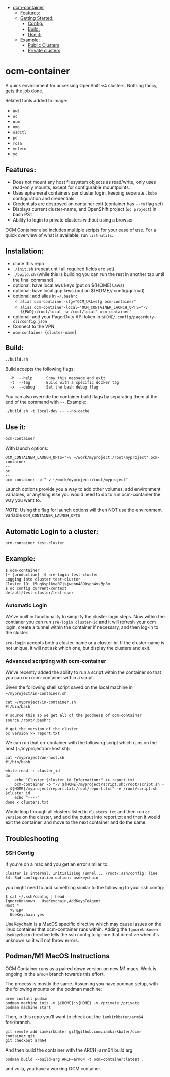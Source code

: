 - [ocm-container](#ocm-container)
  - [Features:](#features)
  - [Getting Started:](#getting-started)
    - [Config:](#config)
    - [Build:](#build)
    - [Use it:](#use-it)
  - [Example:](#example)
    - [Public Clusters](#public-clusters)
    - [Private clusters](#private-clusters)

# ocm-container

A quick environment for accessing OpenShift v4 clusters. Nothing fancy, gets the job done.

Related tools added to image:
* `aws`
* `oc`
* `ocm`
* `omg` 
* `osdctl`
* `pd`
* `rosa`
* `velero`
* `yq`

## Features:
* Does not mount any host filesystem objects as read/write, only uses read-only mounts, except for configurable mountpoints.
* Uses ephemeral containers per cluster login, keeping seperate `.kube` configuration and credentials.
* Credentials are destroyed on container exit (container has `--rm` flag set)
* Displays current cluster-name, and OpenShift project (`oc project`) in bash PS1
* Ability to login to private clusters without using a browser

OCM Container also includes multiple scripts for your ease of use. For a quick overview of what is available, run `list-utils`.

## Installation:

* clone this repo
* `./init.sh` (repeat until all required fields are set)
* `./build.sh` (while this is building you can run the rest in another tab until the final command)
* optional: have local aws keys (put on ${HOME}/.aws)
* optional: have local gcp keys (put on ${HOME}/.config/gcloud)
* optional: add alias in `~/.bashrc`
  * `alias ocm-container-stg="OCM_URL=stg ocm-container"`
  * `alias ocm-container-local='OCM_CONTAINER_LAUNCH_OPTS="-v ${PWD}:/root/local -w /root/local" ocm-container'`
* optional: add your PagerDuty API token in `$HOME/.config/pagerduty-cli/config.json`
* Connect to the VPN
* `ocm-container {cluster-name}`

## Build:

```
./build.sh
```

Build accepts the following flags:
```
  -h  --help      Show this message and exit
  -t  --tag       Build with a specific docker tag
  -x  --debug     Set the bash debug flag
```

You can also override the container build flags by separating them at the end of the command with `--`.  Example:
```
./build.sh -t local-dev -- --no-cache
```

## Use it:
```
ocm-container
```
With launch options:
```
OCM_CONTAINER_LAUNCH_OPTS="-v ~/work/myproject:/root/myproject" ocm-container
--
or
--
ocm-container -o "-v ~/work/myproject:/root/myproject"
```

Launch options provide you a way to add other volumes, add environment variables, or anything else you would need to do to run ocm-container the way you want to.

_NOTE_: Using the flag for launch options will then NOT use the environment variable `OCM_CONTAINER_LAUNCH_OPTS`

## Automatic Login to a cluster:

```
ocm-container test-cluster
```

## Example:

```
$ ocm-container
[~ {production} ]$ sre-login test-cluster
Logging into cluster test-cluster
Cluster ID: 15uq6splkva07jsjwebn4890sph4vs3p8m
$ oc config current-context
default/test-cluster/test-user
```

### Automatic Login
We've built in functionality to simplify the cluster login steps.  Now within the contianer you can run `sre-login cluster-id` and it will refresh your ocm login, create a tunnel within the container if necessary, and then log-in to the cluster.

`sre-login` accepts both a cluster-name or a cluster-id.  If the cluster-name is not unique, it will not ask which one, but display the clusters and exit.

### Advanced scripting with ocm-container
We've recently added the ability to run a script within the container so that you can run ocm-container within a script.

Given the following shell script saved on the local machine in `~/myproject/in-container.sh`:
```
cat ~/myproject/in-container.sh
#!/bin/bash

# source this so we get all of the goodness of ocm-container
source /root/.bashrc

# get the version of the cluster
oc version >> report.txt
```

We can run that on-container with the following script which runs on the host (~/myproject/on-host.sh):

```
cat ~/myproject/on-host.sh
#!/bin/bash

while read -r cluster_id
do
    echo "Cluster $cluster_id Information:" >> report.txt
    ocm-container -o "-v ${HOME}/myproject/script.sh:/root/script.sh -v ${HOME}/myproject/report.txt:/root/report.txt" -e /root/script.sh $cluster_id
    echo "----"
done < clusters.txt
```

Would loop through all clusters listed in `clusters.txt` and then run `oc version` on the cluster, and add the output into report.txt and then it would exit the container, and move to the next container and do the same.

## Troubleshooting

### SSH Config
If you're on a mac and you get an error similar to:

```
Cluster is internal. Initializing Tunnel... /root/.ssh/config: line 34: Bad configuration option: usekeychain
```
you might need to add something similar to the following to your ssh config:

```
$ cat ~/.ssh/config | head
IgnoreUnknown   UseKeychain,AddKeysToAgent
Host *
  <snip>
  UseKeychain yes
```

UseKeychain is a MacOS specific directive which may cause issues on the linux container that ocm-container runs within.  Adding the `IgnoreUnknown UseKeychain` directive tells the ssh config to ignore that directive when it's unknown so it will not throw errors.

## Podman/M1 MacOS Instructions
OCM Container runs as a paired down version on new M1 macs.  Work is ongoing in the `arm64` branch towards this effort.

The process is mostly the same. Assuming you have podman setup, with the following mounts on the podman machine:

```
brew install podman
podman machine init -v ${HOME}:${HOME} -v /private:/private
podman machine start
```

Then, in this repo you'll want to check out the `iamkirkbater/arm64` fork/branch.

```
git remote add iamkirkbater git@github.com:iamkirkbater/ocm-container.git
git checkout arm64
```

And then build the container with the ARCH=arm64 build arg:

```
podman build --build-arg ARCH=arm64 -t ocm-container:latest .
```

and voila, you have a working OCM container.
